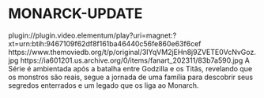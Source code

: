 # MONARCK-UPDATE

<item>
<title>[COLOR silver][B] MONARCH 1º TEMPORADA [/COLOR][/B][COLOR yellow]  FULL HD  [B][/COLOR][/B]</title>
<link>plugin://plugin.video.elementum/play?uri=magnet:?xt=urn:btih:9467109f62df8f161ba46440c56fe860e63f6cef</link>
<thumbnail>https://www.themoviedb.org/t/p/original/3IYqVM2jEHn8j9ZVETE0VcNvGoz.jpg</thumbnail>
<fanart>https://ia601201.us.archive.org/0/items/fanart_202311/83b7a590.jpg</fanart>
<info> A Série é ambientada após a batalha entre Godzilla e os Titãs, revelando que os monstros são reais, segue a jornada de uma família para descobrir seus segredos enterrados e um legado que os liga ao Monarch.</info>
</item>
